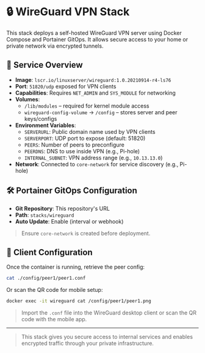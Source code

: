 # 🔒 WireGuard VPN Stack

This stack deploys a self-hosted WireGuard VPN server using Docker Compose and Portainer GitOps. It allows secure access to your home or private network via encrypted tunnels.

## 🐳 Service Overview

- **Image**: `lscr.io/linuxserver/wireguard:1.0.20210914-r4-ls76`
- **Port**: `51820/udp` exposed for VPN clients
- **Capabilities**: Requires `NET_ADMIN` and `SYS_MODULE` for networking
- **Volumes**:
  - `/lib/modules` – required for kernel module access
  - `wireguard-config-volume` → `/config` – stores server and peer keys/configs
- **Environment Variables**:
  - `SERVERURL`: Public domain name used by VPN clients
  - `SERVERPORT`: UDP port to expose (default: 51820)
  - `PEERS`: Number of peers to preconfigure
  - `PEERDNS`: DNS to use inside VPN (e.g., Pi-hole)
  - `INTERNAL_SUBNET`: VPN address range (e.g., `10.13.13.0`)
- **Network**: Connected to `core-network` for service discovery (e.g., Pi-hole)

## 🛠 Portainer GitOps Configuration

- **Git Repository**: This repository's URL
- **Path**: `stacks/wireguard`
- **Auto Update**: Enable (interval or webhook)

> Ensure `core-network` is created before deployment.

## 🧾 Client Configuration

Once the container is running, retrieve the peer config:

```bash
cat ./config/peer1/peer1.conf
```

Or scan the QR code for mobile setup:

```bash
docker exec -it wireguard cat /config/peer1/peer1.png
```

> Import the `.conf` file into the WireGuard desktop client or scan the QR code with the mobile app.

---

> This stack gives you secure access to internal services and enables encrypted traffic through your private infrastructure.
